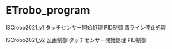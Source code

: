 # ETrobo_program

ISCrobo2021_v1
	タッチセンサー開始処理
	PID制御
	青ライン停止処理

ISCrobo2021_v2
	区画制御
	タッチセンサー開始処理
	PID制御